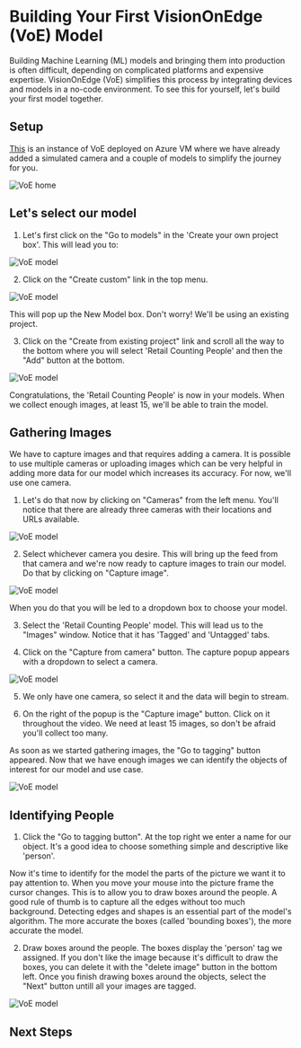 Building Your First VisionOnEdge (VoE) Model
============================================

Building Machine Learning (ML) models and bringing them into production is often difficult, depending on complicated platforms and expensive expertise. VisionOnEdge (VoE) simplifies this process by integrating devices and models in a no-code environment. To see this for yourself, let's build your first model together.

Setup
-----

[This][sim] is an instance of VoE deployed on Azure VM where we have already added a simulated camera and a couple of models to simplify the journey for you.

[sim]:https://nam06.safelinks.protection.outlook.com/?url=http%3A%2F%2Fvoeprompt.westus2.cloudapp.azure.com%3A8181%2Fhome%2FgetStarted&data=04%7C01%7Camira.youssef%40microsoft.com%7Cb7f3d7a365514c1eccdf08da017b7774%7C72f988bf86f141af91ab2d7cd011db47%7C1%7C0%7C637823927036393961%7CUnknown%7CTWFpbGZsb3d8eyJWIjoiMC4wLjAwMDAiLCJQIjoiV2luMzIiLCJBTiI6Ik1haWwiLCJXVCI6Mn0%3D%7C3000&sdata=NKCWM4F7ts71ylmY1BDQsArtwmMEMWJRKDs1Z0%2Bhj30%3D&reserved=0

![VoE home](/docs/assets/VoE_1.png)

Let's select our model
----------------------
1. Let's first click on the "Go to models" in the 'Create your own project box'. This will lead you to: 

![VoE model](/docs/assets/VoE_2.png)

2. Click on the "Create custom" link in the top menu. 

![VoE model](/docs/assets/VoE_3.png)

This will pop up the New Model box. Don't worry! We'll be using an existing project. 

3. Click on the "Create from existing project" link and scroll all the way to the bottom where you will select 'Retail Counting People' and then the "Add" button at the bottom. 

![VoE model](/docs/assets/VoE_4.png)

Congratulations, the 'Retail Counting People' is now in your models. When we collect enough images, at least 15, we'll be able to train the model. 

Gathering Images
----------------

We have to capture images and that requires adding a camera. It is possible to use multiple cameras or uploading images which can be very helpful in adding more data for our model which increases its accuracy. For now, we'll use one camera.

1. Let's do that now by clicking on "Cameras" from the left menu. You'll notice that there are already three cameras with their locations and URLs available.

![VoE model](/docs/assets/V0E_5.png)

2. Select whichever camera you desire. This will bring up the feed from that camera and we're now ready to capture images to train our model. Do that by clicking on "Capture image".

![VoE model](/docs/assets/VoE_6.png)

When you do that you will be led to a dropdown box to choose your model. 

3. Select the 'Retail Counting People' model. This will lead us to the "Images" window. Notice that it has 'Tagged' and 'Untagged' tabs. 

4. Click on the "Capture from camera" button. The capture popup appears with a dropdown to select a camera. 

![VoE model](/docs/assets/VoE_7.png)

5. We only have one camera, so select it and the data will begin to stream.

6. On the right of the popup is the "Capture image" button. Click on it throughout the video. We need at least 15 images, so don't be afraid you'll collect too many. 

As soon as we started gathering images, the "Go to tagging" button appeared. Now that we have enough images we can identify the objects of interest for our model and use case.

![VoE model](/docs/assets/VoE_8.png)

Identifying People
------------------

1. Click the "Go to tagging button". At the top right we enter a name for our object. It's a good idea to choose something simple and descriptive like 'person'. 

Now it's time to identify for the model the parts of the picture we want it to pay attention to. When you move your mouse into the picture frame the cursor changes. This is to allow you to draw boxes around the people. A good rule of thumb is to capture all the edges without too much background. Detecting edges and shapes is an essential part of the model's algorithm. The more accurate the boxes (called 'bounding boxes'), the more accurate the model.

2. Draw boxes around the people. The boxes display the 'person' tag we assigned. If you don't like the image because it's difficult to draw the boxes, you can delete it with the "delete image" button in the bottom left. Once you finish drawing boxes around the objects, select the "Next" button untill all your images are tagged.

![VoE model](/docs/assets/VoE_9.png)


Next Steps
----------

